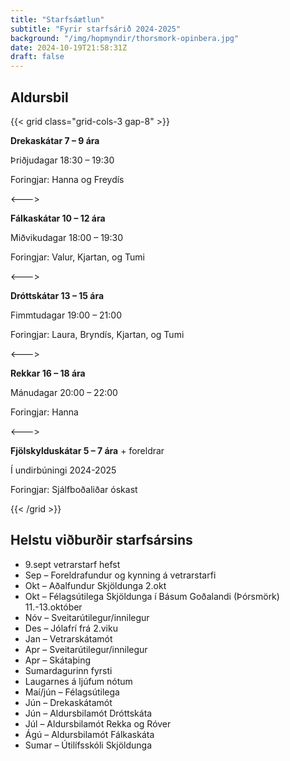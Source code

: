 ```yaml
---
title: "Starfsáætlun"
subtitle: "Fyrir starfsárið 2024-2025"
background: "/img/hopmyndir/thorsmork-opinbera.jpg"
date: 2024-10-19T21:58:31Z
draft: false
---
```


## Aldursbil

{{< grid class="grid-cols-3 gap-8" >}}

**Drekaskátar 7 – 9 ára**

Þriðjudagar 18:30 – 19:30

Foringjar: Hanna og Freydís

<--->

**Fálkaskátar 10 – 12 ára**

Miðvikudagar 18:00 – 19:30

Foringjar: Valur, Kjartan, og Tumi

<--->

**Dróttskátar 13 – 15 ára**

Fimmtudagar 19:00 – 21:00

Foringjar: Laura, Bryndís, Kjartan, og Tumi

<--->

**Rekkar 16 – 18 ára**

Mánudagar 20:00 – 22:00

Foringjar: Hanna

<--->

**Fjölskylduskátar 5 – 7 ára** + foreldrar

Í undirbúningi 2024-2025

Foringjar: Sjálfboðaliðar óskast

{{< /grid >}}

## Helstu viðburðir starfsársins

-   9.sept vetrarstarf hefst
-   Sep – Foreldrafundur og kynning á vetrarstarfi
-   Okt – Aðalfundur Skjöldunga 2.okt
-   Okt – Félagsútilega Skjöldunga í Básum Goðalandi (Þórsmörk) 11.-13.október
-   Nóv – Sveitarútilegur/innilegur
-   Des – Jólafrí frá 2.viku
-   Jan – Vetrarskátamót
-   Apr – Sveitarútilegur/innilegur
-   Apr – Skátaþing
-   Sumardagurinn fyrsti
-   Laugarnes á ljúfum nótum
-   Maí/jún – Félagsútilega
-   Jún – Drekaskátamót
-   Jún – Aldursbilamót Dróttskáta
-   Júl – Aldursbilamót Rekka og Róver
-   Ágú – Aldursbilamót Fálkaskáta
-   Sumar – Útilífsskóli Skjöldunga
